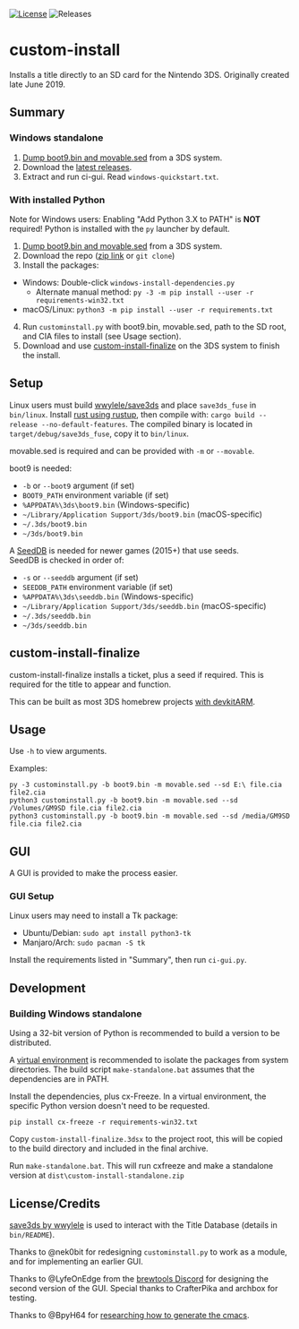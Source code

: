 [![License](https://img.shields.io/badge/License-MIT-blue.svg)]() ![Releases](https://img.shields.io/github/downloads/ihaveamac/custom-install/total.svg)

# custom-install
Installs a title directly to an SD card for the Nintendo 3DS. Originally created late June 2019.

## Summary

### Windows standalone

1. [Dump boot9.bin and movable.sed](https://ihaveamac.github.io/dump.html) from a 3DS system.
2. Download the [latest releases](https://github.com/ihaveamac/custom-install/releases).
3. Extract and run ci-gui. Read `windows-quickstart.txt`.

### With installed Python
Note for Windows users: Enabling "Add Python 3.X to PATH" is **NOT** required! Python is installed with the `py` launcher by default.

1. [Dump boot9.bin and movable.sed](https://ihaveamac.github.io/dump.html) from a 3DS system.
2. Download the repo ([zip link](https://github.com/ihaveamac/custom-install/archive/module-newer-gui.zip) or `git clone`)
3. Install the packages:
  * Windows: Double-click `windows-install-dependencies.py`
    * Alternate manual method: `py -3 -m pip install --user -r requirements-win32.txt`
  * macOS/Linux: `python3 -m pip install --user -r requirements.txt`
4. Run `custominstall.py` with boot9.bin, movable.sed, path to the SD root, and CIA files to install (see Usage section).
5. Download and use [custom-install-finalize](https://github.com/ihaveamac/custom-install/releases) on the 3DS system to finish the install.

## Setup
Linux users must build [wwylele/save3ds](https://github.com/wwylele/save3ds) and place `save3ds_fuse` in `bin/linux`. Install [rust using rustup](https://www.rust-lang.org/tools/install), then compile with: `cargo build --release --no-default-features`. The compiled binary is located in `target/debug/save3ds_fuse`, copy it to `bin/linux`.

movable.sed is required and can be provided with `-m` or `--movable`.

boot9 is needed:
* `-b` or `--boot9` argument (if set)
* `BOOT9_PATH` environment variable (if set)
* `%APPDATA%\3ds\boot9.bin` (Windows-specific)
* `~/Library/Application Support/3ds/boot9.bin` (macOS-specific)
* `~/.3ds/boot9.bin`
* `~/3ds/boot9.bin`

A [SeedDB](https://github.com/ihaveamac/3DS-rom-tools/wiki/SeedDB-list) is needed for newer games (2015+) that use seeds.  
SeedDB is checked in order of:
* `-s` or `--seeddb` argument (if set)
* `SEEDDB_PATH` environment variable (if set)
* `%APPDATA%\3ds\seeddb.bin` (Windows-specific)
* `~/Library/Application Support/3ds/seeddb.bin` (macOS-specific)
* `~/.3ds/seeddb.bin`
* `~/3ds/seeddb.bin`

## custom-install-finalize
custom-install-finalize installs a ticket, plus a seed if required. This is required for the title to appear and function.

This can be built as most 3DS homebrew projects [with devkitARM](https://www.3dbrew.org/wiki/Setting_up_Development_Environment).

## Usage
Use `-h` to view arguments.

Examples:
```
py -3 custominstall.py -b boot9.bin -m movable.sed --sd E:\ file.cia file2.cia
python3 custominstall.py -b boot9.bin -m movable.sed --sd /Volumes/GM9SD file.cia file2.cia
python3 custominstall.py -b boot9.bin -m movable.sed --sd /media/GM9SD file.cia file2.cia
```

## GUI
A GUI is provided to make the process easier.

### GUI Setup
Linux users may need to install a Tk package:
- Ubuntu/Debian: `sudo apt install python3-tk`
- Manjaro/Arch: `sudo pacman -S tk`

Install the requirements listed in "Summary", then run `ci-gui.py`.

## Development

### Building Windows standalone

Using a 32-bit version of Python is recommended to build a version to be distributed.

A [virtual environment](https://packaging.python.org/guides/installing-using-pip-and-virtual-environments/#creating-a-virtual-environment) is recommended to isolate the packages from system directories. The build script `make-standalone.bat` assumes that the dependencies are in PATH.

Install the dependencies, plus cx-Freeze. In a virtual environment, the specific Python version doesn't need to be requested.
```batch
pip install cx-freeze -r requirements-win32.txt
```

Copy `custom-install-finalize.3dsx` to the project root, this will be copied to the build directory and included in the final archive.

Run `make-standalone.bat`. This will run cxfreeze and make a standalone version at `dist\custom-install-standalone.zip`

## License/Credits
[save3ds by wwylele](https://github.com/wwylele/save3ds) is used to interact with the Title Database (details in `bin/README`).

Thanks to @nek0bit for redesigning `custominstall.py` to work as a module, and for implementing an earlier GUI.

Thanks to @LyfeOnEdge from the [brewtools Discord](https://brewtools.dev) for designing the second version of the GUI. Special thanks to CrafterPika and archbox for testing.

Thanks to @BpyH64 for [researching how to generate the cmacs](https://github.com/d0k3/GodMode9/issues/340#issuecomment-487916606).
